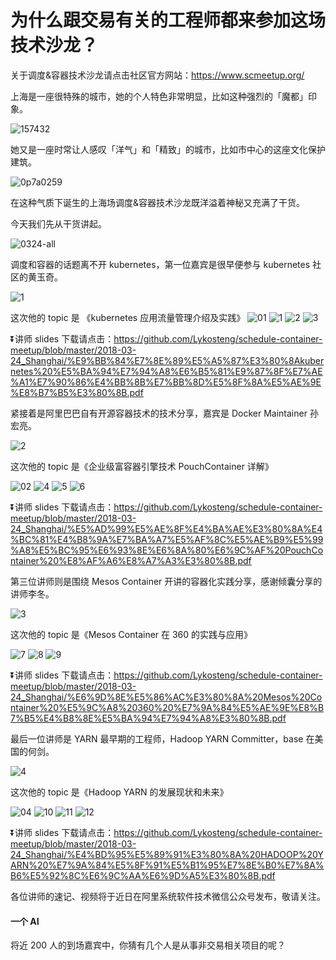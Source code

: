 # 为什么跟交易有关的工程师都来参加这场技术沙龙？

关于调度&容器技术沙龙请点击社区官方网站：https://www.scmeetup.org/

上海是一座很特殊的城市，她的个人特色非常明显，比如这种强烈的「魔都」印象。

![157432](https://user-images.githubusercontent.com/6755791/37961936-36896a50-31ec-11e8-8825-ede2b6267672.jpg)

她又是一座时常让人感叹「洋气」和「精致」的城市，比如市中心的这座文化保护建筑。

![0p7a0259](https://user-images.githubusercontent.com/6755791/37961294-79cd88fc-31ea-11e8-8f01-3d3164c3f965.jpg)

在这种气质下诞生的上海场调度&容器技术沙龙既洋溢着神秘又充满了干货。

今天我们先从干货讲起。

![0324-all](https://user-images.githubusercontent.com/6755791/37960772-0d9b87c0-31e9-11e8-875f-825af4fc8d52.jpg)

调度和容器的话题离不开 kubernetes，第一位嘉宾是很早便参与 kubernetes 社区的黄玉奇。

![1](https://user-images.githubusercontent.com/6755791/37960764-0801ac9a-31e9-11e8-8c1f-b1e36998576f.JPG)

这次他的 topic 是 《kubernetes 应用流量管理介绍及实践》
![01](https://user-images.githubusercontent.com/6755791/37962133-c4905624-31ec-11e8-82a4-042e427101b5.jpg)
![1](https://user-images.githubusercontent.com/6755791/37960386-235ea4da-31e8-11e8-9c11-db1a6e486d1a.jpg)
![2](https://user-images.githubusercontent.com/6755791/37960387-2398253e-31e8-11e8-84b7-47db9e302ad6.jpg)
![3](https://user-images.githubusercontent.com/6755791/37960389-23cab562-31e8-11e8-8754-cf1c5537b67a.jpg)

⏬讲师 slides 下载请点击：https://github.com/Lykosteng/schedule-container-meetup/blob/master/2018-03-24_Shanghai/%E9%BB%84%E7%8E%89%E5%A5%87%E3%80%8Akubernetes%20%E5%BA%94%E7%94%A8%E6%B5%81%E9%87%8F%E7%AE%A1%E7%90%86%E4%BB%8B%E7%BB%8D%E5%8F%8A%E5%AE%9E%E8%B7%B5%E3%80%8B.pdf

紧接着是阿里巴巴自有开源容器技术的技术分享，嘉宾是 Docker Maintainer 孙宏亮。

![2](https://user-images.githubusercontent.com/6755791/37960765-0834dbf6-31e9-11e8-8280-2485e73bd91c.JPG)

这次他的 topic 是《企业级富容器引擎技术 PouchContainer 详解》

![02](https://user-images.githubusercontent.com/6755791/37962138-c6060bfc-31ec-11e8-802f-3ee68d8c18af.jpg)
![4](https://user-images.githubusercontent.com/6755791/37960392-248a3504-31e8-11e8-93e4-267ce5e3371c.jpg)
![5](https://user-images.githubusercontent.com/6755791/37960393-252854c8-31e8-11e8-9300-ae43b4adda60.jpg)
![6](https://user-images.githubusercontent.com/6755791/37960394-255d7838-31e8-11e8-82ff-fcf1112f2c1c.jpg)

⏬讲师 slides 下载请点击：https://github.com/Lykosteng/schedule-container-meetup/blob/master/2018-03-24_Shanghai/%E5%AD%99%E5%AE%8F%E4%BA%AE%E3%80%8A%E4%BC%81%E4%B8%9A%E7%BA%A7%E5%AF%8C%E5%AE%B9%E5%99%A8%E5%BC%95%E6%93%8E%E6%8A%80%E6%9C%AF%20PouchContainer%20%E8%AF%A6%E8%A7%A3%E3%80%8B.pdf

第三位讲师则是围绕 Mesos Container 开讲的容器化实践分享，感谢倾囊分享的讲师李冬。

![3](https://user-images.githubusercontent.com/6755791/37960766-0867a856-31e9-11e8-8d25-6d40e65e527b.JPG)

这次他的 topic 是《Mesos Container 在 360 的实践与应用》

![7](https://user-images.githubusercontent.com/6755791/37960395-259213a4-31e8-11e8-9ee7-733329771c50.jpg)
![8](https://user-images.githubusercontent.com/6755791/37960396-25ccf2bc-31e8-11e8-8bd9-c2609abf1c15.jpg)
![9](https://user-images.githubusercontent.com/6755791/37960397-2600919e-31e8-11e8-8bef-efdb8571ed1a.jpg)

⏬讲师 slides 下载请点击：https://github.com/Lykosteng/schedule-container-meetup/blob/master/2018-03-24_Shanghai/%E6%9D%8E%E5%86%AC%E3%80%8A%20Mesos%20Container%20%E5%9C%A8%20360%20%E7%9A%84%E5%AE%9E%E8%B7%B5%E4%B8%8E%E5%BA%94%E7%94%A8%E3%80%8B.pdf

最后一位讲师是 YARN 最早期的工程师，Hadoop YARN Committer，base 在美国的何剑。

![4](https://user-images.githubusercontent.com/6755791/37960767-089af328-31e9-11e8-944a-641f7d7b4fd2.JPG)

这次他的 topic 是《Hadoop YARN 的发展现状和未来》

![04](https://user-images.githubusercontent.com/6755791/37962141-c8e6d86a-31ec-11e8-9909-6ea53160f400.jpg)
![10](https://user-images.githubusercontent.com/6755791/37960398-263b9ece-31e8-11e8-9306-ef3af673c0ed.jpg)
![11](https://user-images.githubusercontent.com/6755791/37960399-267d4720-31e8-11e8-9ab1-f4418892612f.jpg)
![12](https://user-images.githubusercontent.com/6755791/37960400-26b1ba82-31e8-11e8-8be5-2ac5706def83.jpg)

⏬讲师 slides 下载请点击：https://github.com/Lykosteng/schedule-container-meetup/blob/master/2018-03-24_Shanghai/%E4%BD%95%E5%89%91%E3%80%8A%20HADOOP%20YARN%20%E7%9A%84%E5%8F%91%E5%B1%95%E7%8E%B0%E7%8A%B6%E5%92%8C%E6%9C%AA%E6%9D%A5%E3%80%8B.pdf

各位讲师的速记、视频将于近日在阿里系统软件技术微信公众号发布，敬请关注。

#### 一个 AI

将近 200 人的到场嘉宾中，你猜有几个人是从事非交易相关项目的呢？




